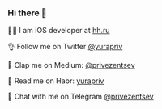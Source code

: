 ### Hi there 👋

👨‍💻 I am iOS developer at [hh.ru](https://hh.ru)

👌 Follow me on Twitter [@yurapriv](https://twitter.com/yurapriv)

👏 Clap me on Medium: [@privezentsev](https://medium.com/@privezentsev)

📖  Read me on Habr: [yurapriv](https://habr.com/ru/users/yurapriv/)

💬 Chat with me on Telegram  [@privezentsev](https://t.me/privezentsev)
